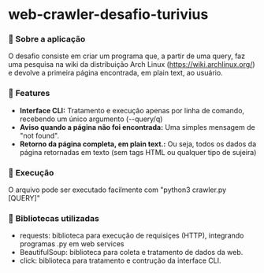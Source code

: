# web-crawler-desafio-turivius

### :memo: Sobre a aplicação

O desafio consiste em criar um programa que, a partir de uma query, faz uma pesquisa na wiki da distribuição Arch Linux (https://wiki.archlinux.org/) e devolve a primeira página encontrada, em plain text, ao usuário.

### :bookmark_tabs: **Features**

- **Interface CLI:** Tratamento e execução apenas por linha de comando, recebendo um único argumento (--query/q)
- **Aviso quando a página não foi encontrada:** Uma simples mensagem de "not found".
- **Retorno da página completa, em plain text.:** Ou seja, todos os dados da página retornadas em texto (sem tags HTML ou qualquer tipo de sujeira)

### :bookmark_tabs: **Execução**
O arquivo pode ser executado facilmente com "python3 crawler.py [QUERY]"

### :hammer: **Bibliotecas utilizadas**
- requests: biblioteca para execução de requisiçes (HTTP), integrando programas .py em web services
- BeautifulSoup: biblioteca para coleta e tratamento de dados da web.
- click: biblioteca para tratamento e contrução da interface CLI.



